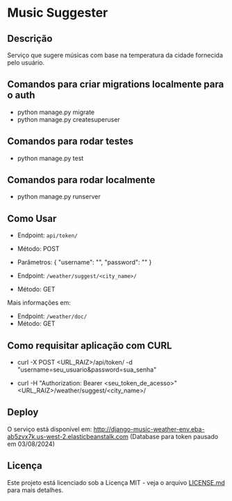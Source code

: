 # Music Suggester

## Descrição

Serviço que sugere músicas com base na temperatura da cidade fornecida pelo usuário.

## Comandos para criar migrations localmente para o auth
- python manage.py migrate
- python manage.py createsuperuser

## Comandos para rodar testes
- python manage.py test

## Comandos para rodar localmente
- python manage.py runserver
  
## Como Usar

- Endpoint: `api/token/`
- Método: POST
- Parâmetros:
{
	"username": "",
	"password": ""
}

- Endpoint: `/weather/suggest/<city_name>/`
- Método: GET

Mais informações em: 
- Endpoint: `/weather/doc/`
- Método: GET

## Como requisitar aplicação com CURL

- curl -X POST <URL_RAIZ>/api/token/ -d "username=seu_usuario&password=sua_senha"

- curl -H "Authorization: Bearer <seu_token_de_acesso>" <URL_RAIZ>/weather/suggest/<city_name>/

## Deploy

O serviço está disponível em: http://django-music-weather-env.eba-ab5zvx7k.us-west-2.elasticbeanstalk.com
(Database para token pausado em 03/08/2024)

## Licença

Este projeto está licenciado sob a Licença MIT - veja o arquivo [LICENSE.md](LICENSE.md) para mais detalhes.
